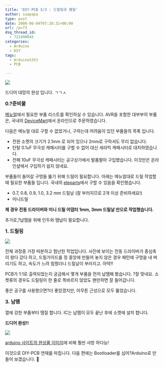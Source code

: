 ```yaml
---
title: 'DIY-PCB 3/3 : 드릴링과 땜질'
author: suapapa
type: post
date: 2008-06-04T07:28:31+00:00
url: /p=73
dsq_thread_id:
  - 722490045
categories:
  - Arduino
  - DIY
tags:
  - ArduinoS3V3
  - PCB

---
```

![](https://asset.homin.dev/blog/2008/06/arduino_soldering.jpg")

드디어 대망의 완성 입니다. ㄱㄱㅅ



**<span style="font-size: medium">0.?준비물</span>**

[메뉴얼][1]에서 필요한 부품 리스트를 확인하실 수 있습니다. AVR을 포함한 대부부의 부품은, 국내의 [DeviceMart][2]에서 온라인으로 주문하였습니다.

다음은 메뉴얼 대로 구할 수 없었거나, 구하는데 어려움이 있던 부품들의 목록 입니다.

  * 전원 소켓의 크기가 2.1mm 로 되어 있으나 2mm로 구하셔도 무리 없습니다.
  * 탄탈 0.1uF 무극성 캐패시터를 구할 수 없어 대신 세라믹 캐패시터로 대치하였습니다.
  * 전해 10uF 무극성 캐패시터는 공구상가에서 발품팔아 구입했습니다. 이것만은 온라인샾에서 구입하기 쉽지 않네요.

부품들이 들어갈 구멍들 뚫기 위해 드릴이 필요합니다. 아래는 메뉴얼대로 드릴 작업할 때 필요한 부품들 입니다. 국내의 [eleparts][3]에서 구할 수 있음을 확인했습니다.

  * 0.7, 0.8, 0.9, 1.0, 3.2 mm 드릴날 (잘 부러지므로 2개 이상 준비하세요!)
  * 미니드릴

**제 경우 전동 드라이버와 미니 드릴 어댑터 1mm, 3mm 드릴날 만으로 작업했습니다.**

추가로,?납땜을 위해 인두와 땜납이 필요합니다.

<span style="font-size: medium"><strong>1. 드릴링</strong></span>

![](https://asset.homin.dev/blog/2008/06/pcb_drilling.jpg")

전체 과정중 가장 따분하고 험난한 작업입니다. 사진에 보이는 전동 드라이버가 중심축이 왔다 갔다 하고, 드릴가이드를 정 중앙에 만들어 놓지 않은 경우 패턴에 구멍을 내 버리기도 하고, 속도가 느려 힘줬더니 드릴날이 부러지고. 아악!!

PCB가 1:1로 출력되었는지 궁금해서 몇개 부품을 먼저 납땜해 봤습니다. ?잘 맞네요. 소켓류의 경우도 드릴링이 한 줄로 똑바르지 않았도 왠만하면 잘 들어갑니다.

좋은 공구를 사용했으면?더 좋았겠지만, 아무튼 근성으로 모두 뚫었습니다.

<span style="font-size: medium"><strong>3. 납땜</strong></span>

열에 강한 부품부터 땜질 합니다. IC는 납땜이 모두 끝난 후에 소켓에 설치 합니다.

**드디어 완성!!**

![](https://asset.homin.dev/blog/2008/06/arduinos3v3.jpg")

[arduino 사이트의 완성품 이미지][4]에 비해 훨씬 샤방 하다능!

이것으로 DIY-PCB 연재를 마칩니다. 다음 편에는 Bootloader를 심어?Arduino로 만들어 보겠습니다. 🙂

 [1]: http://www.arduino.cc/en/uploads/Main/ArduinoSeverinoManual.pdf
 [2]: http://www.devicemart.co.kr/
 [3]: http://www.eleparts.co.kr/shop/index.php
 [4]: http://www.arduino.cc/en/uploads/Main/ArduinoSeverino400.jpg
